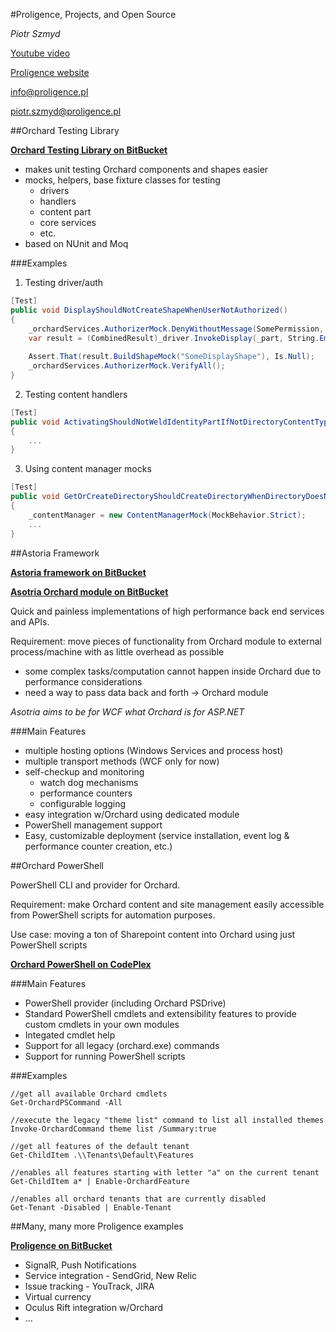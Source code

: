 #Proligence, Projects, and Open Source

*Piotr Szmyd*

[Youtube video](https://www.youtube.com/watch?v=Gek9e8Mwr-s)

[Proligence website](http://www.proligence.pl)

[info@proligence.pl](info@proligence.pl)

[piotr.szmyd@proligence.pl](piotr.szmyd@proligence.pl)

##Orchard Testing Library

**[Orchard Testing Library on BitBucket](https://bitbucket.org/proligence/proligence.orchard.testing)**

  - makes unit testing Orchard components and shapes easier
  - mocks, helpers, base fixture classes for testing
    - drivers
	- handlers
	- content part
	- core services
	- etc.
  - based on NUnit and Moq
  
###Examples

1. Testing driver/auth

```csharp
[Test]
public void DisplayShouldNotCreateShapeWhenUserNotAuthorized()
{
    _orchardServices.AuthorizerMock.DenyWithoutMessage(SomePermission, _part);
    var result = (CombinedResult)_driver.InvokeDisplay(_part, String.Empty, ShapeFactory);
	
    Assert.That(result.BuildShapeMock("SomeDisplayShape"), Is.Null);
    _orchardServices.AuthorizerMock.VerifyAll();
}
```

2. Testing content handlers


```csharp
[Test]
public void ActivatingShouldNotWeldIdentityPartIfNotDirectoryContentType()
{
    ...		
}
```


3. Using content manager mocks

```csharp
[Test]
public void GetOrCreateDirectoryShouldCreateDirectoryWhenDirectoryDoesNotExist()
{
    _contentManager = new ContentManagerMock(MockBehavior.Strict);
    ...	
}
```

##Astoria Framework

**[Astoria framework on BitBucket](https://bitbucket.org/proligence/astoria)**

**[Asotria Orchard module on BitBucket](https://bitbucket.org/proligence/proligence.astoria.orchard-git)**

Quick and painless implementations of high performance back end services and APIs.

Requirement: move pieces of functionality from Orchard module to external process/machine with as little overhead as possible
  - some complex tasks/computation cannot happen inside Orchard due to performance considerations
  - need a way to pass data back and forth -> Orchard module

*Asotria aims to be for WCF what Orchard is for ASP.NET*

###Main Features

  - multiple hosting options (Windows Services and process host)
  - multiple transport methods (WCF only for now)
  - self-checkup and monitoring
    - watch dog mechanisms
	- performance counters
	- configurable logging
  - easy integration w/Orchard using dedicated module
  - PowerShell management support
  - Easy, customizable deployment (service installation, event log & performance counter creation, etc.)
  
##Orchard PowerShell

PowerShell CLI and provider for Orchard.

Requirement: make Orchard content and site management easily accessible from PowerShell scripts for automation purposes.

Use case: moving a ton of Sharepoint content into Orchard using just PowerShell scripts

**[Orchard PowerShell on CodePlex](https://orchardps.codeplex.com)**

###Main Features
 
  - PowerShell provider (including Orchard PSDrive)
  - Standard PowerShell cmdlets and extensibility features to provide custom cmdlets in your own modules
  - Integated cmdlet help
  - Support for all legacy (orchard.exe) commands
  - Support for running PowerShell scripts

###Examples

    //get all available Orchard cmdlets
    Get-OrchardPSCommand -All
	
    //execute the legacy "theme list" command to list all installed themes
    Invoke-OrchardCommand theme list /Summary:true
 
    //get all features of the default tenant
    Get-ChildItem .\\Tenants\Default\Features

    //enables all features starting with letter "a" on the current tenant
    Get-ChildItem a* | Enable-OrchardFeature

    //enables all orchard tenants that are currently disabled
    Get-Tenant -Disabled | Enable-Tenant
  
##Many, many more Proligence examples

**[Proligence on BitBucket](https://bitbucket.org/proligence)**

  - SignalR, Push Notifications
  - Service integration - SendGrid, New Relic
  - Issue tracking - YouTrack, JIRA
  - Virtual currency
  - Oculus Rift integration w/Orchard
  - ...

